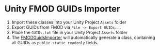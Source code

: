 # Unity FMOD GUIDs Importer
1. Import these classes into your Unity Project `Assets` folder
1. Export GUIDs from FMOD via `File -> Export GUIDs...`
1. Place the `GUIDs.txt` file in your Unity Project `Assets` folder
1. The [FMODGuidsImporter](./Assets/Mitch/Editor/AssetImporters/FMODGuidsImporter.cs) will automatically generate a class, containing all GUIDs as `public static readonly` fields.
